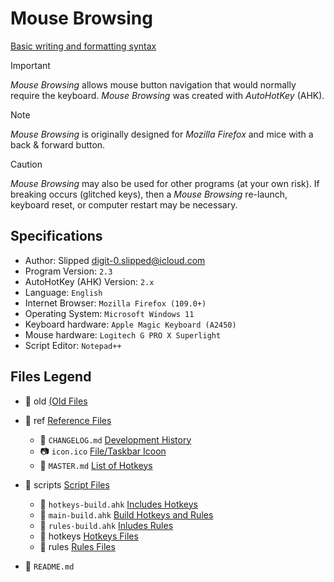 # Mouse Browsing

[Basic writing and formatting syntax](https://docs.github.com/en/get-started/writing-on-github/getting-started-with-writing-and-formatting-on-github/basic-writing-and-formatting-syntax)

> [!IMPORTANT]
> _Mouse Browsing_ allows mouse button navigation that would normally require the keyboard. _Mouse Browsing_ was created with _AutoHotKey_ (AHK).

> [!NOTE]
> _Mouse Browsing_ is originally designed for _Mozilla Firefox_ and mice with a back & forward button.

> [!CAUTION]
> _Mouse Browsing_ may also be used for other programs (at your own risk). If breaking occurs (glitched keys), then a _Mouse Browsing_ re-launch, keyboard reset, or computer restart may be necessary.

## Specifications

- Author: Slipped <digit-0.slipped@icloud.com>
- Program Version: `2.3`
- AutoHotKey (AHK) Version: `2.x`
- Language: `English`
- Internet Browser: `Mozilla Firefox (109.0+)`
- Operating System: `Microsoft Windows 11`
- Keyboard hardware: `Apple Magic Keyboard (A2450)`
- Mouse hardware: `Logitech G PRO X Superlight`
- Script Editor: `Notepad++`

## Files Legend

- :file_folder: old [(Old Files](old) 

- :file_folder: ref [Reference Files](ref)
	- :memo: `CHANGELOG.md` [Development History](ref/CHANGELOG.md)
	- :camera: `icon.ico` [File/Taskbar Icoon](ref/icon.ico)
	- :key: `MASTER.md` [List of Hotkeys](ref/MASTER.md)

- :file_folder: scripts [Script Files](scripts)
	- :page_facing_up: `hotkeys-build.ahk` [Includes Hotkeys](scripts/hotkeys-build.ahk)
	- :page_facing_up: `main-build.ahk` [Build Hotkeys and Rules](scripts/main-build.ahk)
	- :page_facing_up: `rules-build.ahk` [Inludes Rules](scripts/rules-build.ahk)
	- :file_folder: hotkeys [Hotkeys Files](scripts/hotkeys)
	- :file_folder: rules [Rules Files](scripts/rules)

- :memo: `README.md`
